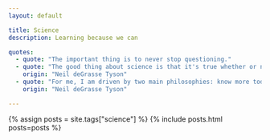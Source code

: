 ```yaml
---
layout: default

title: Science
description: Learning because we can

quotes:
  - quote: "The important thing is to never stop questioning."
  - quote: "The good thing about science is that it's true whether or not you believe in it."
    origin: "Neil deGrasse Tyson"
  - quote: "For me, I am driven by two main philosophies: know more today about the world than I knew yesterday and lessen the suffering of others. You'd be surprised how far that gets you."
    origin: "Neil deGrasse Tyson"

---
```


{% assign posts = site.tags["science"] %}
{% include posts.html posts=posts %}
